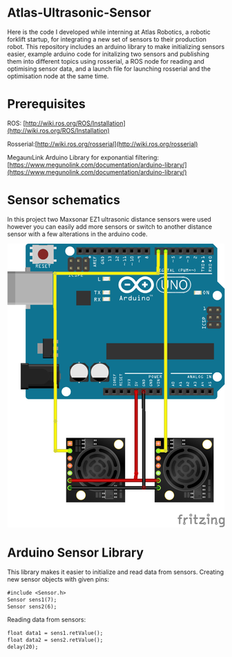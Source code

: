 # Atlas-Ultrasonic-Sensor
Here is the code I developed while interning at Atlas Robotics, a robotic forklift startup, for integrating a new set of sensors to their production robot. This repository includes an arduino library to make initializing sensors easier, example arduino code for initalizing two sensors and publishing them into different topics using rosserial, a ROS node for reading and optimising sensor data, and a launch file for launching rosserial and the optimisation node at the same time. 

# Prerequisites 
ROS: [http://wiki.ros.org/ROS/Installation](http://wiki.ros.org/ROS/Installation)

Rosserial:[http://wiki.ros.org/rosserial](http://wiki.ros.org/rosserial)

MegaunıLink Arduino Library for exponantial filtering: [https://www.megunolink.com/documentation/arduino-library/](https://www.megunolink.com/documentation/arduino-library/)

# Sensor schematics
In this project two Maxsonar EZ1 ultrasonic distance sensors were used however you can easily add more sensors or switch to another distance sensor with a few alterations in the arduino code. 

![](atlas-sensor-schematics.png)

# Arduino Sensor Library
This library makes it easier to initialize and read data from sensors. 
Creating new sensor objects with given pins:
``` 
#include <Sensor.h>
Sensor sens1(7);
Sensor sens2(6);
```
Reading data from sensors:
```
float data1 = sens1.retValue();
float data2 = sens2.retValue();
delay(20);
```
